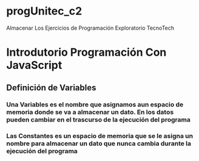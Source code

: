 # progUnitec_c2
Almacenar Los Ejercicios de Programación Exploratorio TecnoTech
# Introdutorio Programación Con JavaScript
## Definición de Variables
### Una Variables es el nombre que asignamos aun espacio de memoria donde se va a almacenar un dato. En los datos pueden cambiar en el trascurso de la ejecución del programa
### Las Constantes es un espacio de memoria que se le asigna un nombre para almacenar un dato que nunca cambia durante la ejecución del programa
